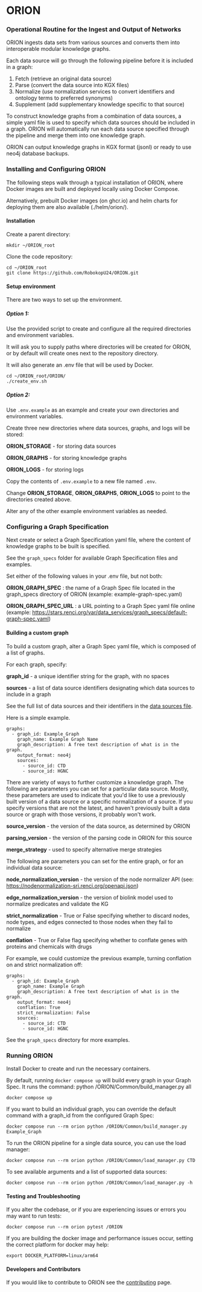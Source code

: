# ORION

### Operational Routine for the Ingest and Output of Networks

ORION ingests data sets from various sources and converts them into interoperable modular knowledge graphs.

Each data source will go through the following pipeline before it is included in a graph:

1. Fetch (retrieve an original data source)
2. Parse (convert the data source into KGX files)
3. Normalize (use normalization services to convert identifiers and ontology terms to preferred synonyms)
4. Supplement (add supplementary knowledge specific to that source)

To construct knowledge graphs from a combination of data sources, a simple yaml file is used to specify which data sources should be included in a graph. ORION will automatically run each data source specified through the pipeline and merge them into one knowledge graph.

ORION can output knowledge graphs in KGX format (jsonl) or ready to use neo4j database backups.

### Installing and Configuring ORION

The following steps walk through a typical installation of ORION, where Docker images are built and deployed locally using Docker Compose. 

Alternatively, prebuilt Docker images (on ghcr.io) and helm charts for deploying them are also available (./helm/orion/).

#### Installation

Create a parent directory:

```
mkdir ~/ORION_root
```

Clone the code repository:

```
cd ~/ORION_root
git clone https://github.com/RobokopU24/ORION.git
```

#### Setup environment

There are two ways to set up the environment.

##### Option 1:

Use the provided script to create and configure all the required directories and environment variables.

It will ask you to supply paths where directories will be created for ORION, or by default will create ones next to the repository directory. 

It will also generate an .env file that will be used by Docker.

```
cd ~/ORION_root/ORION/
./create_env.sh
```

##### Option 2: 

Use `.env.example` as an example and create your own directories and environment variables.

Create three new directories where data sources, graphs, and logs will be stored:

**ORION_STORAGE** - for storing data sources

**ORION_GRAPHS** - for storing knowledge graphs

**ORION_LOGS** - for storing logs

Copy the contents of `.env.example` to a new file named `.env`. 

Change **ORION_STORAGE**, **ORION_GRAPHS**, **ORION_LOGS** to point to the directories created above.

Alter any of the other example environment variables as needed.

### Configuring a Graph Specification

Next create or select a Graph Specification yaml file, where the content of knowledge graphs to be built is specified. 

See the `graph_specs` folder for available Graph Specification files and examples.

Set either of the following values in your .env file, but not both:

**ORION_GRAPH_SPEC** : the name of a Graph Spec file located in the graph_specs directory of ORION (example: example-graph-spec.yaml)

**ORION_GRAPH_SPEC_URL** : a URL pointing to a Graph Spec yaml file online (example: https://stars.renci.org/var/data_services/graph_specs/default-graph-spec.yaml)


#### Building a custom graph

To build a custom graph, alter a Graph Spec yaml file, which is composed of a list of graphs.

For each graph, specify:

**graph_id** - a unique identifier string for the graph, with no spaces

**sources** - a list of data source identifiers designating which data sources to include in a graph

See the full list of data sources and their identifiers in the [data sources file](https://github.com/RobokopU24/ORION/blob/master/Common/data_sources.py).

Here is a simple example.

```
graphs:
  - graph_id: Example_Graph
    graph_name: Example Graph Name
    graph_description: A free text description of what is in the graph.
    output_format: neo4j
    sources:
      - source_id: CTD
      - source_id: HGNC
```

There are variety of ways to further customize a knowledge graph. The following are parameters you can set for a particular data source. Mostly, these parameters are used to indicate that you'd like to use a previously built version of a data source or a specific normalization of a source. If you specify versions that are not the latest, and haven't previously built a data source or graph with those versions, it probably won't work.

**source_version** - the version of the data source, as determined by ORION

**parsing_version** - the version of the parsing code in ORION for this source

**merge_strategy** - used to specify alternative merge strategies

The following are parameters you can set for the entire graph, or for an individual data source:

**node_normalization_version** - the version of the node normalizer API (see: https://nodenormalization-sri.renci.org/openapi.json)

**edge_normalization_version** - the version of biolink model used to normalize predicates and validate the KG

**strict_normalization** - True or False specifying whether to discard nodes, node types, and edges connected to those nodes when they fail to normalize

**conflation** - True or False flag specifying whether to conflate genes with proteins and chemicals with drugs

For example, we could customize the previous example, turning conflation on and strict normalization off:

```
graphs:
  - graph_id: Example_Graph
    graph_name: Example Graph
    graph_description: A free text description of what is in the graph.
    output_format: neo4j
    conflation: True
    strict_normalization: False
    sources:
      - source_id: CTD
      - source_id: HGNC
```

See the `graph_specs` directory for more examples.

### Running ORION

Install Docker to create and run the necessary containers.

By default, running `docker compose up` will build every graph in your Graph Spec. It runs the command: python /ORION/Common/build_manager.py all

```
docker compose up
```

If you want to build an individual graph, you can override the default command with a graph_id from the configured Graph Spec:

```
docker compose run --rm orion python /ORION/Common/build_manager.py Example_Graph
```

To run the ORION pipeline for a single data source, you can use the load manager:

```
docker compose run --rm orion python /ORION/Common/load_manager.py CTD
```

To see available arguments and a list of supported data sources:

```
docker compose run --rm orion python /ORION/Common/load_manager.py -h
```

#### Testing and Troubleshooting

If you alter the codebase, or if you are experiencing issues or errors you may want to run tests:

```
docker compose run --rm orion pytest /ORION
```

If you are building the docker image and performance issues occur, setting the correct platform for docker may help:

```
export DOCKER_PLATFORM=linux/arm64
```

#### Developers and Contributors

If you would like to contribute to ORION see the [contributing](CONTRIBUTING.md) page.